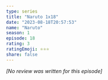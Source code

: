 ```yaml
---
type: series
title: "Naruto 1x18"
date: "2023-08-18T20:57:53"
name: "Naruto"
season: 1
episode: 18
rating: 3
ratingEmoji: ⭐️⭐️⭐️
share: false
---
```


_[No review was written for this episode]_
